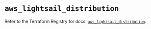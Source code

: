 # `aws_lightsail_distribution`

Refer to the Terraform Registry for docs: [`aws_lightsail_distribution`](https://registry.terraform.io/providers/hashicorp/aws/6.6.0/docs/resources/lightsail_distribution).
